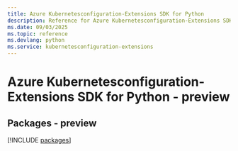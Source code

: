 ```yaml
---
title: Azure Kubernetesconfiguration-Extensions SDK for Python
description: Reference for Azure Kubernetesconfiguration-Extensions SDK for Python
ms.date: 09/03/2025
ms.topic: reference
ms.devlang: python
ms.service: kubernetesconfiguration-extensions
---
```

# Azure Kubernetesconfiguration-Extensions SDK for Python - preview
## Packages - preview
[!INCLUDE [packages](kubernetesconfiguration-extensions-index.md)]